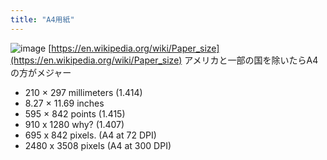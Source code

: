 ```yaml
---
title: "A4用紙"
---
```


![image](https://gyazo.com/272954f4be6c7475ca35c47f6a08c191/thumb/1000)
[https://en.wikipedia.org/wiki/Paper_size](https://en.wikipedia.org/wiki/Paper_size)
アメリカと一部の国を除いたらA4の方がメジャー

- 210 × 297 millimeters (1.414)
- 8.27 × 11.69 inches
- 595 × 842 points (1.415)
- 910 x 1280 why? (1.407)
- 695 x 842 pixels. (A4 at 72 DPI)
- 2480 x 3508 pixels (A4 at 300 DPI)
